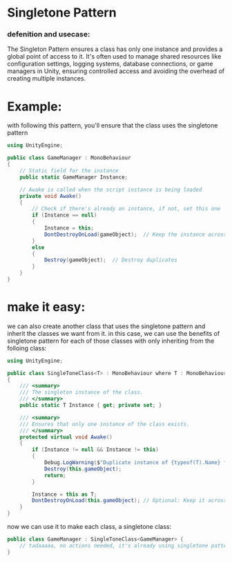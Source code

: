 # Singletone Pattern

### defenition and usecase:
The Singleton Pattern ensures a class has only one instance and provides a global point of access to it. It's often used to manage shared resources like configuration settings, logging systems, database connections, or game managers in Unity, ensuring controlled access and avoiding the overhead of creating multiple instances.


# Example:
with following this pattern, you'll ensure that the class uses the singletone pattern

~~~csharp
using UnityEngine;

public class GameManager : MonoBehaviour
{
    // Static field for the instance
    public static GameManager Instance;

    // Awake is called when the script instance is being loaded
    private void Awake()
    {
        // Check if there's already an instance, if not, set this one
        if (Instance == null)
        {
            Instance = this;
            DontDestroyOnLoad(gameObject);  // Keep the instance across scenes
        }
        else
        {
            Destroy(gameObject);  // Destroy duplicates
        }
    }
}
~~~

# make it easy:
we can also create another class that uses the singletone pattern and inherit the classes we want from it. in this case, we can use the benefits of singletone pattern for each of those classes with only inheriting from the folloing class:

~~~csharp
using UnityEngine;

public class SingleToneClass<T> : MonoBehaviour where T : MonoBehaviour
{
    /// <summary>
    /// The singleton instance of the class.
    /// </summary>
    public static T Instance { get; private set; }

    /// <summary>
    /// Ensures that only one instance of the class exists.
    /// </summary>
    protected virtual void Awake()
    {
        if (Instance != null && Instance != this)
        {
            Debug.LogWarning($"Duplicate instance of {typeof(T).Name} found. Destroying the new one.");
            Destroy(this.gameObject);
            return;
        }

        Instance = this as T;
        DontDestroyOnLoad(this.gameObject); // Optional: Keep it across scenes
    }
}
~~~
now we can use it to make each class, a singletone class:

~~~csharp
public class GameManager : SingleToneClass<GameManager> {
    // tadaaaaa, no actions needed, it's already using singletone pattern
}
~~~
